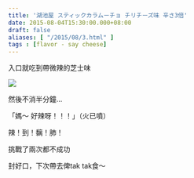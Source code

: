 ```yaml
---
title: '湖池屋 スティックカラムーチョ チリチーズ味 辛さ3倍'
date: 2015-08-04T15:30:00.000+08:00
draft: false
aliases: [ "/2015/08/3.html" ]
tags : [flavor - say cheese]
---
```


入口就吃到帶微辣的芝士味  

![](/images/koikeyax3.jpg)

然後不消半分鐘...  
  
「媽～ 好辣呀！！！」（火已噴）  
  
辣！到！黐！肺！  
  
挑戰了兩次都不成功  
  
封好口，下次帶去俾tak tak食～
